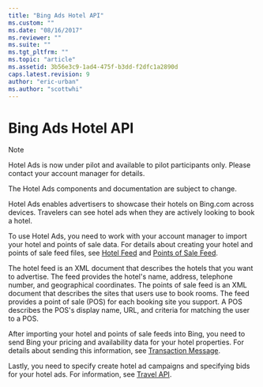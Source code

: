 ```yaml
---
title: "Bing Ads Hotel API"
ms.custom: ""
ms.date: "08/16/2017"
ms.reviewer: ""
ms.suite: ""
ms.tgt_pltfrm: ""
ms.topic: "article"
ms.assetid: 3b56e3c9-1ad4-475f-b3dd-f2dfc1a2890d
caps.latest.revision: 9
author: "eric-urban"
ms.author: "scottwhi"
---
```

# Bing Ads Hotel API
> [!NOTE]
> Hotel Ads is now under pilot and available to pilot participants only. Please contact your account manager for details.
>
> The Hotel Ads components and documentation are subject to change.

Hotel Ads enables advertisers to showcase their hotels on Bing.com across devices. Travelers can see hotel ads when they are actively looking to book a hotel.

To use Hotel Ads, you need to work with your account manager to import your hotel and points of sale data. For details about creating your hotel and points of sale feed files, see [Hotel Feed](../hotel-feed/hotel-feed.md) and [Points of Sale Feed](../pos-feed/points-of-sale-feed.md). 

The hotel feed is an XML document that describes the hotels that you want to advertise. The feed provides the hotel's name, address, telephone number, and geographical coordinates. The points of sale feed is an XML document that describes the sites that users use to book rooms. The feed provides a point of sale (POS) for each booking site you support. A POS describes the POS's display name, URL, and criteria for matching the user to a POS. 

After importing your hotel and points of sale feeds into Bing, you need to send Bing your pricing and availability data for your hotel properties. For details about sending this information, see [Transaction Message](../transaction-message/transaction-message.md).

Lastly, you need to specify create hotel ad campaigns and specifying bids for your hotel ads. For information, see [Travel API](../hotel-api/travel-api.md).